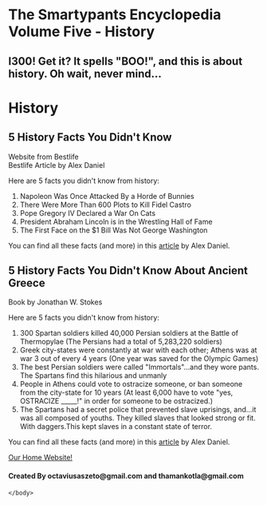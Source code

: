 # The Smartypants Encyclopedia Volume Five - History
## I300! Get it? It spells "BOO!", and this is about history. Oh wait, never mind...
<html>
    <head>
        <meta charset="utf-8">
        <title>The Smartypants Encyclopedia Volume Five - History</title>
    </head>
    <body>
      <h1>History</h1>
      <h2>5 History Facts You Didn't Know</h2>
      <p>Website from Bestlife<br>Bestlife Article by Alex Daniel</p>
      <p>Here are 5 facts you didn't know from history:</p>
      <ol>
        <li>Napoleon Was Once Attacked By a Horde of Bunnies</li>
        <li>There Were More Than 600 Plots to Kill Fidel Castro</li>
        <li>Pope Gregory IV Declared a War On Cats</li>
        <li>President Abraham Lincoln is in the Wrestling Hall of Fame</li>
        <li>The First Face on the $1 Bill Was Not George Washington</li>
      </ol>
      <p>You can find all these facts (and more) in this <a href="https://bestlifeonline.com/historical-facts/?nab=0&utm_referrer=https%3A%2F%2Fwww.google.com%2F">article</a> by Alex Daniel.</p>
        <h2>5 History Facts You Didn't Know About Ancient Greece</h2>
      <p>Book by Jonathan W. Stokes</p>
      <p>Here are 5 facts you didn't know from history:</p>
      <ol>
        <li>300 Spartan soldiers killed 40,000 Persian soldiers at the Battle of Thermopylae (The Persians had a total of 5,283,220 soldiers)</li>
        <li>Greek city-states were constantly at war with each other; Athens was at war 3 out of every 4 years (One year was saved for the Olympic Games)</li>
        <li>The best Persian soldiers were called "Immortals"...and they wore pants. The Spartans find this hilarious and unmanly</li>
        <li>People in Athens could vote to ostracize someone, or ban someone from the city-state for 10 years (At least 6,000 have to vote "yes, OSTRACIZE _____!" in order for someone to be ostracized.)</li>
        <li>The Spartans had a secret police that prevented slave uprisings, and...it was all composed of youths. They killed slaves that looked strong or fit. With daggers.This kept slaves in a constant state of terror.</li>
      </ol>
      <p>You can find all these facts (and more) in this <a href="https://bestlifeonline.com/historical-facts/?nab=0&utm_referrer=https%3A%2F%2Fwww.google.com%2F">article</a> by Alex Daniel.</p>
<a href="https://octaviustheking.github.io/The-Smartypants-co.-Home-Website/">Our Home Website!</a> 
        <h4>Created By octaviusaszeto@gmail.com and thamankotla@gmail.com</h4>

    </body>
</html>
